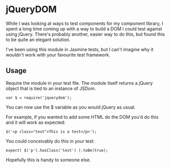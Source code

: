 jQueryDOM
=========

While I was looking at ways to test components for my component library, I spent
a long time coming up with a way to build a DOM I could test against using jQuery.
There's probably another, easier way to do this, but found this to be quite an
elegant solution.

I've been using this module in Jasmine tests, but I can't imagine why it wouldn't
work with your favourite test framework.

Usage
-----

Require the module in your test file. The module itself returns a jQuery object that
is tied to an instance of JSDom.

    var $ = require('jquerydom');

You can now use the $ variable as you would jQuery as usual.

For example, if you wanted to add some HTML do the DOM you'd do this and it will work
as expected:

    $('<p class="test">This is a test</p>');

You could conceivably do this in your test:

    expect( $('p').hasClass('test') ).toBe(true);

Hopefully this is handy to someone else.

